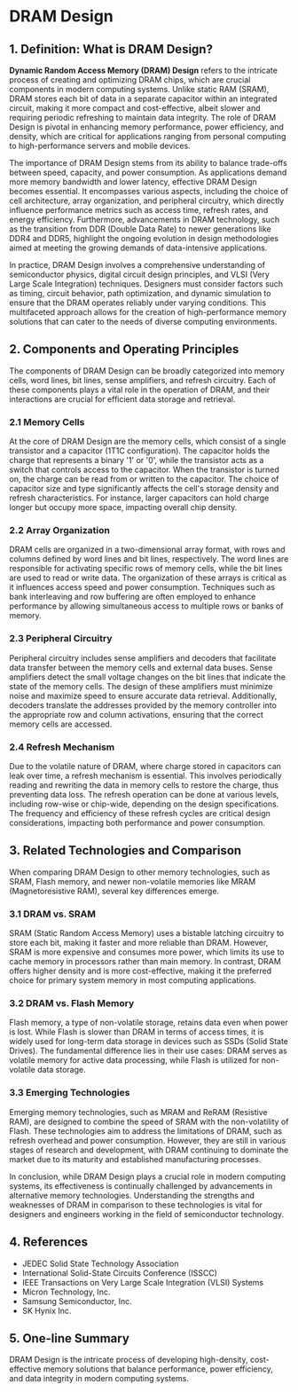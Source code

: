 # DRAM Design

## 1. Definition: What is **DRAM Design**?
**Dynamic Random Access Memory (DRAM) Design** refers to the intricate process of creating and optimizing DRAM chips, which are crucial components in modern computing systems. Unlike static RAM (SRAM), DRAM stores each bit of data in a separate capacitor within an integrated circuit, making it more compact and cost-effective, albeit slower and requiring periodic refreshing to maintain data integrity. The role of DRAM Design is pivotal in enhancing memory performance, power efficiency, and density, which are critical for applications ranging from personal computing to high-performance servers and mobile devices.

The importance of DRAM Design stems from its ability to balance trade-offs between speed, capacity, and power consumption. As applications demand more memory bandwidth and lower latency, effective DRAM Design becomes essential. It encompasses various aspects, including the choice of cell architecture, array organization, and peripheral circuitry, which directly influence performance metrics such as access time, refresh rates, and energy efficiency. Furthermore, advancements in DRAM technology, such as the transition from DDR (Double Data Rate) to newer generations like DDR4 and DDR5, highlight the ongoing evolution in design methodologies aimed at meeting the growing demands of data-intensive applications.

In practice, DRAM Design involves a comprehensive understanding of semiconductor physics, digital circuit design principles, and VLSI (Very Large Scale Integration) techniques. Designers must consider factors such as timing, circuit behavior, path optimization, and dynamic simulation to ensure that the DRAM operates reliably under varying conditions. This multifaceted approach allows for the creation of high-performance memory solutions that can cater to the needs of diverse computing environments.

## 2. Components and Operating Principles
The components of DRAM Design can be broadly categorized into memory cells, word lines, bit lines, sense amplifiers, and refresh circuitry. Each of these components plays a vital role in the operation of DRAM, and their interactions are crucial for efficient data storage and retrieval.

### 2.1 Memory Cells
At the core of DRAM Design are the memory cells, which consist of a single transistor and a capacitor (1T1C configuration). The capacitor holds the charge that represents a binary '1' or '0', while the transistor acts as a switch that controls access to the capacitor. When the transistor is turned on, the charge can be read from or written to the capacitor. The choice of capacitor size and type significantly affects the cell's storage density and refresh characteristics. For instance, larger capacitors can hold charge longer but occupy more space, impacting overall chip density.

### 2.2 Array Organization
DRAM cells are organized in a two-dimensional array format, with rows and columns defined by word lines and bit lines, respectively. The word lines are responsible for activating specific rows of memory cells, while the bit lines are used to read or write data. The organization of these arrays is critical as it influences access speed and power consumption. Techniques such as bank interleaving and row buffering are often employed to enhance performance by allowing simultaneous access to multiple rows or banks of memory.

### 2.3 Peripheral Circuitry
Peripheral circuitry includes sense amplifiers and decoders that facilitate data transfer between the memory cells and external data buses. Sense amplifiers detect the small voltage changes on the bit lines that indicate the state of the memory cells. The design of these amplifiers must minimize noise and maximize speed to ensure accurate data retrieval. Additionally, decoders translate the addresses provided by the memory controller into the appropriate row and column activations, ensuring that the correct memory cells are accessed.

### 2.4 Refresh Mechanism
Due to the volatile nature of DRAM, where charge stored in capacitors can leak over time, a refresh mechanism is essential. This involves periodically reading and rewriting the data in memory cells to restore the charge, thus preventing data loss. The refresh operation can be done at various levels, including row-wise or chip-wide, depending on the design specifications. The frequency and efficiency of these refresh cycles are critical design considerations, impacting both performance and power consumption.

## 3. Related Technologies and Comparison
When comparing DRAM Design to other memory technologies, such as SRAM, Flash memory, and newer non-volatile memories like MRAM (Magnetoresistive RAM), several key differences emerge.

### 3.1 DRAM vs. SRAM
SRAM (Static Random Access Memory) uses a bistable latching circuitry to store each bit, making it faster and more reliable than DRAM. However, SRAM is more expensive and consumes more power, which limits its use to cache memory in processors rather than main memory. In contrast, DRAM offers higher density and is more cost-effective, making it the preferred choice for primary system memory in most computing applications.

### 3.2 DRAM vs. Flash Memory
Flash memory, a type of non-volatile storage, retains data even when power is lost. While Flash is slower than DRAM in terms of access times, it is widely used for long-term data storage in devices such as SSDs (Solid State Drives). The fundamental difference lies in their use cases: DRAM serves as volatile memory for active data processing, while Flash is utilized for non-volatile data storage.

### 3.3 Emerging Technologies
Emerging memory technologies, such as MRAM and ReRAM (Resistive RAM), are designed to combine the speed of SRAM with the non-volatility of Flash. These technologies aim to address the limitations of DRAM, such as refresh overhead and power consumption. However, they are still in various stages of research and development, with DRAM continuing to dominate the market due to its maturity and established manufacturing processes.

In conclusion, while DRAM Design plays a crucial role in modern computing systems, its effectiveness is continually challenged by advancements in alternative memory technologies. Understanding the strengths and weaknesses of DRAM in comparison to these technologies is vital for designers and engineers working in the field of semiconductor technology.

## 4. References
- JEDEC Solid State Technology Association
- International Solid-State Circuits Conference (ISSCC)
- IEEE Transactions on Very Large Scale Integration (VLSI) Systems
- Micron Technology, Inc.
- Samsung Semiconductor, Inc.
- SK Hynix Inc.

## 5. One-line Summary
DRAM Design is the intricate process of developing high-density, cost-effective memory solutions that balance performance, power efficiency, and data integrity in modern computing systems.